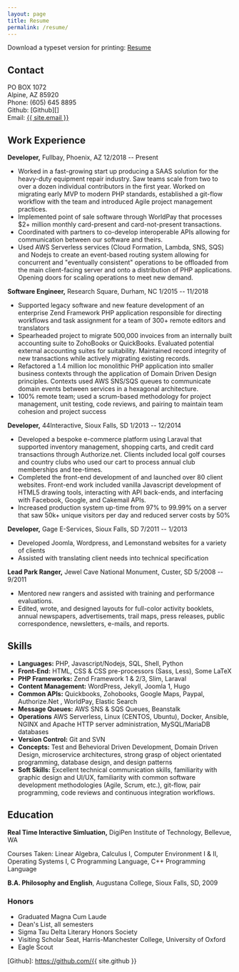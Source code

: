 ```yaml
---
layout: page
title: Resume
permalink: /resume/
---
```


Download a typeset version for printing: [Resume][] <i class="fa fa-file-pdf-o" aria-hidden="true"></i>

Contact
-------------------------------------------------------------------------------

PO BOX 1072  
Alpine, AZ 85920  
Phone: (605) 645 8895  
Github: [Github][] <i class="fa fa-github" aria-hidden="true"></i>  
Email: <a href="mailto:{{ site.email }}">{{ site.email }}</a>  

Work Experience
-------------------------------------------------------------------------------

**Developer,** Fullbay, Phoenix, AZ 12/2018 -- Present

- Worked in a fast-growing start up producing a SAAS solution for the heavy-duty
  equipment repair industry. Saw teams scale from two to over a dozen individual
  contributors in the first year. Worked on migrating early MVP to modern PHP
  standards, established a git-flow workflow with the team and introduced Agile
  project management practices.  
- Implemented point of sale software through WorldPay that processes $2+ million
  monthly card-present and card-not-present transactions.
- Coordinated with partners to co-develop interoperable APIs allowing for
  communication between our software and theirs.
- Used AWS Serverless services (Cloud Formation, Lambda, SNS, SQS) and Nodejs to
  create an event-based routing system allowing for concurrent and "eventually
  consistent" operations to be offloaded from the main client-facing server and
  onto a distribution of PHP applications.  Opening doors for scaling operations
  to meet new demand.

**Software Engineer,** Research Square, Durham, NC 1/2015 -- 11/2018

- Supported legacy software and new feature development of an enterprise Zend
  Framework PHP application responsible for directing workflows and task
  assignment for a team of 300+ remote editors and translators
- Spearheaded project to migrate 500,000 invoices from an internally built
  accounting suite to ZohoBooks or QuickBooks. Evaluated  potential external
  accounting suites for suitability. Maintained record integrity of new
  transactions while actively migrating existing records.
- Refactored a 1.4 million loc monolithic PHP application into smaller business
  contexts through the application of Domain Driven Design principles. Contexts
  used AWS SNS/SQS queues to communicate domain events between services in a
  hexagonal architecture.
- 100% remote team; used a scrum-based methodology for project management, unit
  testing, code reviews, and pairing to maintain team cohesion and project
  success
  
**Developer,** 44Interactive, Sioux Falls, SD 1/2013 -- 12/2014

- Developed a bespoke e-commerce platform using Laraval that supported inventory
  management, shopping carts, and credit card transactions through
  Authorize.net.  Clients included local golf courses and country clubs who used
  our cart to process annual club memberships and tee-times.
- Completed  the  front-end  development  of  and  launched  over  80  client
  websites.  Front-end work included vanilla Javascript development of HTML5
  drawing tools, interacting  with  API  back-ends,  and  interfacing  with
  Facebook,  Google,  and Cakemail APIs.
- Increased production system up-time from 97% to 99.99% on a server that saw
  50k+ unique visitors per day and reduced server costs by 50%

**Developer,** Gage E-Services, Sioux Falls, SD 7/2011 -- 1/2013

- Developed Joomla, Wordpress, and Lemonstand websites for a variety of clients
- Assisted with translating client needs into technical specification
 
**Lead Park Ranger,** Jewel Cave National Monument, Custer, SD 5/2008 -- 9/2011
 
- Mentored new rangers and assisted with training and performance evaluations.
- Edited, wrote, and designed layouts for full-color activity booklets,
  annual newspapers, advertisements, trail maps, press releases, public
  correspondence, newsletters, e-mails, and reports.
  
Skills
-------------------------------------------------------------------------------

- **Languages:** PHP, Javascript/Nodejs, SQL, Shell, Python
- **Front-End:** HTML, CSS & CSS pre-processors (Sass, Less), Some LaTeX
- **PHP Frameworks:** Zend Framework 1 & 2/3, Slim, Laraval
- **Content Management:** WordPress, Jekyll, Joomla 1, Hugo
- **Common APIs:** Quickbooks, Zohobooks, Google Maps,  Paypal, Authorize.Net ,
   WorldPay, Elastic Search
- **Message Queues:** AWS SNS & SQS Queues, Beanstalk
- **Operations** AWS Serverless, Linux (CENTOS, Ubuntu), Docker, Ansible, NGINX 
   and Apache HTTP server administration, MySQL/MariaDB databases
- **Version Control:** Git and SVN
- **Concepts:** Test and Behevioral Driven Development, Domain Driven Design,
  microservice architectures, strong grasp of object orientated programming,
  database design, and design patterns
- **Soft Skills:** Excellent technical communication skills, familiarity with 
  graphic design and UI/UX, familiarity with common software development 
  methodologies (Agile, Scrum, etc.), git-flow, pair programming, code reviews 
  and continuous integration workflows.

Education
-------------------------------------------------------------------------------

**Real Time Interactive Simluation,** DigiPen Institute of Technology, 
Bellevue, WA

Courses Taken: Linear Algebra, Calculus I, Computer Environment I & II, 
Operating Systems I, C Programming Language, C++ Programming Language

**B.A. Philosophy and English**, Augustana College, Sioux Falls, SD, 2009

### Honors

- Graduated Magna Cum Laude
- Dean's List, all semesters
- Sigma Tau Delta Literary Honors Society
- Visiting Scholar Seat, Harris-Manchester College, University of Oxford
- Eagle Scout

[Resume]: /static/hallenbeck_resume.pdf
[Github]: https://github.com/{{ site.github }}
